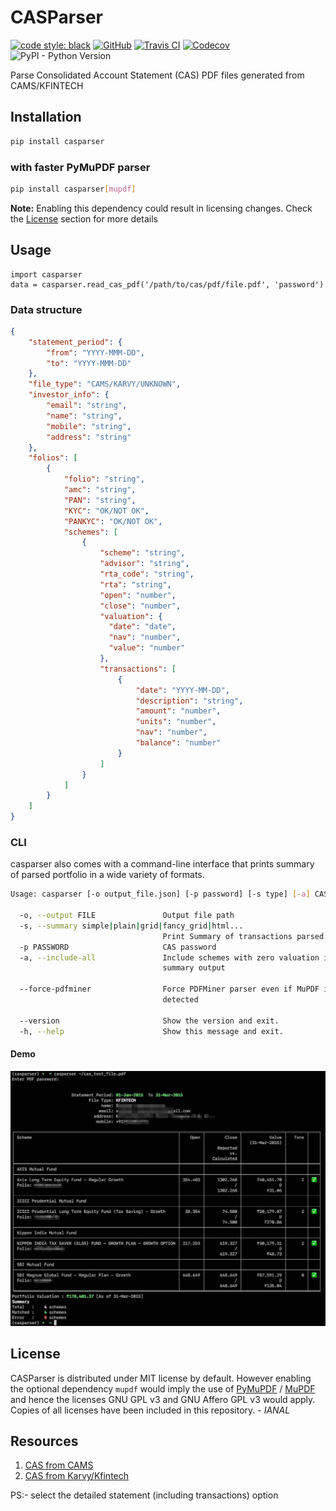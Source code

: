 # CASParser

[![code style: black](https://img.shields.io/badge/code%20style-black-000000.svg)](https://github.com/psf/black)
[![GitHub](https://img.shields.io/github/license/codereverser/casparser)](https://github.com/codereverser/casparser/blob/main/LICENSE)
[![Travis CI](https://img.shields.io/travis/codereverser/casparser)](https://travis-ci.org/github/codereverser/casparser)
[![Codecov](https://img.shields.io/codecov/c/github/codereverser/casparser)](https://codecov.io/gh/codereverser/casparser)
![PyPI - Python Version](https://img.shields.io/pypi/pyversions/casparser)

Parse Consolidated Account Statement (CAS) PDF files generated from CAMS/KFINTECH


## Installation
```bash
pip install casparser
``` 

### with faster PyMuPDF parser
```bash
pip install casparser[mupdf]
```

**Note:** Enabling this dependency could result in licensing changes. Check the 
[License](#license) section for more details 
 

## Usage

```
import casparser
data = casparser.read_cas_pdf('/path/to/cas/pdf/file.pdf', 'password')
```

### Data structure

```json
{
    "statement_period": {
        "from": "YYYY-MMM-DD",
        "to": "YYYY-MMM-DD"
    },
    "file_type": "CAMS/KARVY/UNKNOWN",
    "investor_info": {
        "email": "string",
        "name": "string",
        "mobile": "string",
        "address": "string"
    },
    "folios": [
        {
            "folio": "string",
            "amc": "string",
            "PAN": "string",
            "KYC": "OK/NOT OK",
            "PANKYC": "OK/NOT OK",
            "schemes": [
                {
                    "scheme": "string",
                    "advisor": "string",
                    "rta_code": "string",
                    "rta": "string",
                    "open": "number",
                    "close": "number",
                    "valuation": {
                      "date": "date",
                      "nav": "number",
                      "value": "number"
                    },
                    "transactions": [
                        {
                            "date": "YYYY-MM-DD",
                            "description": "string",
                            "amount": "number",
                            "units": "number",
                            "nav": "number",
                            "balance": "number"
                        }
                    ]
                }
            ]
        }
    ]
}
```


### CLI

casparser also comes with a command-line interface that prints summary of parsed 
portfolio in a wide variety of formats. 

```bash
Usage: casparser [-o output_file.json] [-p password] [-s type] [-a] CAS_PDF_FILE

  -o, --output FILE               Output file path
  -s, --summary simple|plain|grid|fancy_grid|html... 
                                  Print Summary of transactions parsed.
  -p PASSWORD                     CAS password
  -a, --include-all               Include schemes with zero valuation in the
                                  summary output

  --force-pdfminer                Force PDFMiner parser even if MuPDF is
                                  detected

  --version                       Show the version and exit.
  -h, --help                      Show this message and exit.
``` 

#### Demo

![demo](https://raw.githubusercontent.com/codereverser/casparser/main/assets/demo.jpg)


## License

CASParser is distributed under MIT license by default. However enabling the optional dependency
`mupdf` would imply the use of [PyMuPDF](https://github.com/pymupdf/PyMuPDF) /
[MuPDF](https://mupdf.com/license.html) and hence the licenses GNU GPL v3 and GNU Affero GPL v3 
would apply. Copies of all licenses have been included in this repository. - _IANAL_
 
## Resources
1. [CAS from CAMS](https://new.camsonline.com/Investors/Statements/Consolidated-Account-Statement)
2. [CAS from Karvy/Kfintech](https://mfs.kfintech.com/investor/General/ConsolidatedAccountStatement)

PS:- select the detailed statement (including transactions) option
